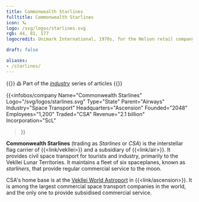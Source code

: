 ```yaml
---
title: Commonwealth Starlines
fulltitle: Commonwealth Starlines
icon: 🪐
logo: /svg/logos/starlines.svg
rgb: 44, 81, 177
logocredit: Unimark International, 1970s, for the Nelson retail company.

draft: false

aliases:
- /starlines/
---
```

{{<note>}}
߷ Part of the *[industry](/industry/)* series of articles
{{</note>}}

 {{<infobox/company
	  Name="Commonwealth Starlines"
	  Logo="/svg/logos/starlines.svg"
	  Type="State"
	  Parent="Airways"
	  Industry="Space Transport"
	  Headquarters="Ascension"
	  Founded="2048"
	  Employees="1,200"
	  Traded="CSA"
	  Revenue="2.1 billion"
	  Incorporation="ScL"
  >}}

<span class="fi fi-min-starlines fis"></span>  **Commonwealth Starlines** (trading as *Starlines* or *CSA*) is the interstellar flag carrier of {{<link/vekllei>}} and a subsidiary of {{<link/air>}}. It provides civil space transport for tourists and industry, primarily to the Vekllei Lunar Territories. It maintains a fleet of six spaceplanes, known as *starliners*, that provide regular commercial service to the moon.

CSA's home base is at the [Vekllei World Astroport](/cosmodrome/) in {{<link/ascension>}}. It is among the largest commercial space transport companies in the world, and the only one to provide subsidised commercial service.
